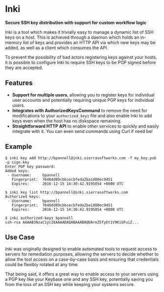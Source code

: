 # Inki
**Secure SSH key distribution with support for custom workflow logic**

Inki is a tool which makes it trivially easy to manage a dynamic list of SSH keys
on a host. This is achieved through a daemon which holds an in-memory list of
keys and provides an HTTP API via which new keys may be added, as well as a client
which consumes the API.

To prevent the possibility of bad actors registering keys against your hosts,
it is possible to configure Inki to require SSH keys to be PGP signed before they
are accepted.

## Features
 - **Support for multiple users**, allowing you to register keys for individual user
   accounts and potentially requiring unique PGP keys for individual users.
 - **Integrates with AuthorizedKeysCommand** to remove the need for modifications to
   your `authorized_keys` file and also enable Inki to add keys even when the host
   has no diskspace remaining.
 - **Straightforward HTTP API** to enable other services to quickly and easily integrate
   with it. You can even send commands using Curl if need be!

## Example
```
$ inki key add http://bpannell@inki.sierrasoftworks.com -f my_key.pub -p sign.key
Enter PGP key password:
Added keys:
 - Username:     bpannell
   Fingerprint:  7646dd89cbbcecbfeda2ba1d80ec9451
   Expires:      2016-12-15 14:30:42.9195054 +0000 UTC
  
$ inki key list http://bpannell@inki.sierrasoftworks.com
Authorized keys:
 - Username:     bpannell
   Fingerprint:  7646dd89cbbcecbfeda2ba1d80ec9451
   Expires:      2016-12-15 14:30:42.9195054 +0000 UTC

$ inki authorized-keys bpannell
ssh-rsa AAAAB3NzaC1yc2EAAAADAQABAAABAQDArmZ5fyEt1V9KiGFuiZ...
```

## Use Case
Inki was originally designed to enable automated tools to request access to servers
for remediation purposes, allowing the servers to decide whether to allow the tool
access on a case-by-case basis and ensuring that credentials could be flexibly rotated
at any time.

That being said, it offers a great way to enable access to your servers using a PGP
key like your Keybase one and any SSH key, potentially saving you from the loss of
an SSH key while keeping your systems secure.